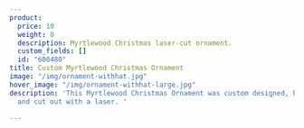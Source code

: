 ```yaml
---
product:
  price: 10
  weight: 8
  description: Myrtlewood Christmas laser-cut ornament.
  custom_fields: []
  id: "600480"
title: Custom Myrtlewood Christmas Ornament
image: "/img/ornament-withhat.jpg"
hover_image: "/img/ornament-withhat-large.jpg"
description: 'This Myrtlewood Christmas Ornament was custom designed, hand painted
  and cut out with a laser. '

---
```

